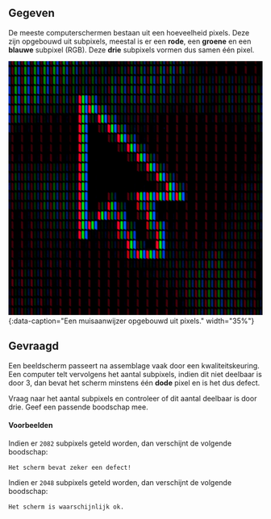## Gegeven

De meeste computerschermen bestaan uit een hoeveelheid pixels. Deze zijn opgebouwd uit subpixels, meestal is er een **rode**, een **groene** en een **blauwe** subpixel (RGB). Deze **drie** subpixels vormen dus samen één pixel. 

![Een muisaanwijzer opgebouwd uit pixels.](media/umberto.jpg "Foto door Umberto op Unsplash."){:data-caption="Een muisaanwijzer opgebouwd uit pixels." width="35%"}

## Gevraagd

Een beeldscherm passeert na assemblage vaak door een kwaliteitskeuring. Een computer telt vervolgens het aantal subpixels, indien dit niet deelbaar is door 3, dan bevat het scherm minstens één **dode** pixel en is het dus defect.

Vraag naar het aantal subpixels en controleer of dit aantal deelbaar is door drie. Geef een passende boodschap mee.

#### Voorbeelden
Indien er `2082` subpixels geteld worden, dan verschijnt de volgende boodschap:

```
Het scherm bevat zeker een defect!
```

Indien er `2048` subpixels geteld worden, dan verschijnt de volgende boodschap:

```
Het scherm is waarschijnlijk ok.
```
